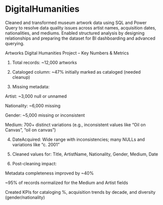 # DigitalHumanities
Cleaned and transformed museum artwork data using SQL and Power Query to resolve data quality issues across artist names, acquisition dates, nationalities, and mediums. Enabled structured analysis by designing relationships and preparing the dataset for BI dashboarding and advanced querying.

Artworks Digital Humanities Project – Key Numbers & Metrics
1. Total records: ~12,000 artworks

2. Cataloged column: ~47% initially marked as cataloged (needed cleanup)

3. Missing metadata:

  Artist: ~3,000 null or unnamed

  Nationality: ~6,000 missing

  Gender: ~5,000 missing or inconsistent

  Medium: 700+ distinct variations (e.g., inconsistent values like “Oil on Canvas”, “oil on canvas”)

4. DateAcquired: Wide range with inconsistencies; many NULLs and variations like “c. 2001”

5. Cleaned values for: Title, ArtistName, Nationality, Gender, Medium, Date

6. Post-cleaning impact:

  Metadata completeness improved by ~40%

  ~95% of records normalized for the Medium and Artist fields

  Created KPIs for cataloging %, acquisition trends by decade, and diversity (gender/nationality)

